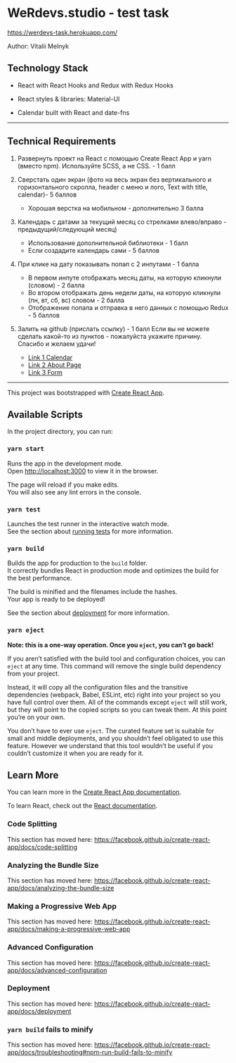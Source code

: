 # WeRdevs.studio - test task

https://werdevs-task.herokuapp.com/

Author: Vitalii Melnyk

## Technology Stack

- React with React Hooks and Redux with Redux Hooks

- React styles & libraries: Material-UI

- Calendar built with React and date-fns

-------------------------------------------
## Technical Requirements
1. Развернуть проект на React с помощью Create React App и yarn (вместо npm).
   Используйте SCSS, а не CSS. - 1 балл
2. Сверстать один экран (фото на весь экран без вертикального и горизонтального
   скролла, header с меню и лого, Text with title, calendar)- 5 баллов 
    - Хорошая верстка на мобильном - дополнительно 3 балла
3. Календарь с датами за текущий месяц со стрелками влево/вправо -
   предыдущий/следующий месяц)
    - Использование дополнительной библиотеки - 1 балл
    - Если создадите календарь сами - 5 баллов
4. При клике на дату показывать попап с 2 инпутами - 1 балла
     - В первом инпуте отображать месяц даты, на которую кликнули (словом) -
   2 балла
     - Во втором отображать день недели даты, на которую кликнули (пн, вт, сб,
   вс) словом - 2 балла
    - Отображение попапа и отправка в него данных с помощью Redux - 5 баллов
5. Залить на github (прислать ссылку) - 1 балл
   Если вы не можете сделать какой-то из пунктов - пожалуйста укажите причину.
   Спасибо и желаем удачи!
   

   - [Link 1 Calendar](https://xd.adobe.com/view/5ee9500a-0d15-4048-a893-af8b43c9b86e-0bba/)
   - [Link 2 About Page](https://xd.adobe.com/view/1a958883-a771-42a4-a956-41a74f7f189f-4fc6/)
   - [Link 3 Form](https://xd.adobe.com/view/327635db-a215-417a-838f-d47b0669655a-6725/)

-------------------------------------------
This project was bootstrapped with [Create React App](https://github.com/facebook/create-react-app).

## Available Scripts

In the project directory, you can run:

### `yarn start`

Runs the app in the development mode.<br />
Open [http://localhost:3000](http://localhost:3000) to view it in the browser.

The page will reload if you make edits.<br />
You will also see any lint errors in the console.

### `yarn test`

Launches the test runner in the interactive watch mode.<br />
See the section about [running tests](https://facebook.github.io/create-react-app/docs/running-tests) for more
information.

### `yarn build`

Builds the app for production to the `build` folder.<br />
It correctly bundles React in production mode and optimizes the build for the best performance.

The build is minified and the filenames include the hashes.<br />
Your app is ready to be deployed!

See the section about [deployment](https://facebook.github.io/create-react-app/docs/deployment) for more information.

### `yarn eject`

**Note: this is a one-way operation. Once you `eject`, you can’t go back!**

If you aren’t satisfied with the build tool and configuration choices, you can `eject` at any time. This command will
remove the single build dependency from your project.

Instead, it will copy all the configuration files and the transitive dependencies (webpack, Babel, ESLint, etc) right
into your project so you have full control over them. All of the commands except `eject` will still work, but they will
point to the copied scripts so you can tweak them. At this point you’re on your own.

You don’t have to ever use `eject`. The curated feature set is suitable for small and middle deployments, and you
shouldn’t feel obligated to use this feature. However we understand that this tool wouldn’t be useful if you couldn’t
customize it when you are ready for it.

## Learn More

You can learn more in
the [Create React App documentation](https://facebook.github.io/create-react-app/docs/getting-started).

To learn React, check out the [React documentation](https://reactjs.org/).

### Code Splitting

This section has moved here: https://facebook.github.io/create-react-app/docs/code-splitting

### Analyzing the Bundle Size

This section has moved here: https://facebook.github.io/create-react-app/docs/analyzing-the-bundle-size

### Making a Progressive Web App

This section has moved here: https://facebook.github.io/create-react-app/docs/making-a-progressive-web-app

### Advanced Configuration

This section has moved here: https://facebook.github.io/create-react-app/docs/advanced-configuration

### Deployment

This section has moved here: https://facebook.github.io/create-react-app/docs/deployment

### `yarn build` fails to minify

This section has moved
here: https://facebook.github.io/create-react-app/docs/troubleshooting#npm-run-build-fails-to-minify

